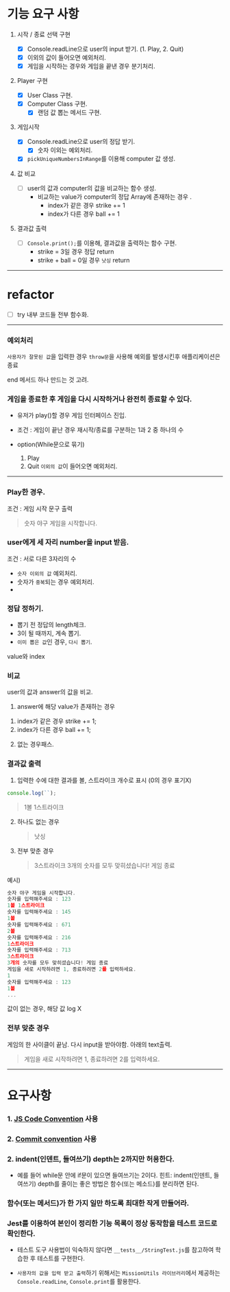 # 기능 요구 사항

1. 시작 / 종료 선택 구현

   - [x] Console.readLine으로 user의 input 받기. (1. Play, 2. Quit)
   - [x] 이외의 값이 들어오면 예외처리.
   - [x] 게임을 시작하는 경우와 게임을 끝낸 경우 분기처리.

2. Player 구현

   - [x] User Class 구현.
   - [x] Computer Class 구현.
     - [x] 랜덤 값 뽑는 메서드 구현.

3. 게임시작

   - [x] Console.readLine으로 user의 정답 받기.
     - [x] 숫자 이외는 예외처리.
   - [x] `pickUniqueNumbersInRange`를 이용해 computer 값 생성.

4. 값 비교

   - [ ] user의 값과 computer의 값을 비교하는 함수 생성.
     - 비교하는 value가 computer의 정답 Array에 존재하는 경우 .
       - index가 같은 경우 strike += 1
       - index가 다른 경우 ball += 1

5. 결과값 출력
   - [ ] `Console.print();`를 이용해, 결과값을 출력하는 함수 구현.
     - strike = 3일 경우 정답 return
     - strike + ball = 0일 경우 `낫싱` return

---

# refactor

- [ ] try 내부 코드들 전부 함수화.

---

### 예외처리

`사용자가 잘못된 값`을 입력한 경우 `throw문`을 사용해 예외를 발생시킨후 애플리케이션은 종료

end 메서드 하나 만드는 것 고려.

### 게임을 종료한 후 게임을 다시 시작하거나 완전히 종료할 수 있다.

- 유저가 play()할 경우 게임 인터페이스 진입.
- 조건 : 게임이 끝난 경우 재시작/종료를 구분하는 1과 2 중 하나의 수

- option(While문으로 묶기)
  1. Play
  2. Quit `이외의 값`이 들어오면 예외처리.

---

### Play한 경우.

조건 : 게임 시작 문구 출력

> 숫자 야구 게임을 시작합니다.

### user에게 세 자리 number을 input 받음.

조건 : 서로 다른 3자리의 수

- `숫자 이외의 값` 예외처리.
- 숫자가 `중복`되는 경우 예외처리.
-

### 정답 정하기.

- 뽑기 전 정답의 length체크.
- 3이 될 때까지, 계속 뽑기.
- `이미 뽑은 값`인 경우, `다시 뽑기`.

value와 index

### 비교

user의 값과 answer의 값을 비교.

1. answer에 해당 value가 존재하는 경우

1) index가 같은 경우 strike += 1;
2) index가 다른 경우 ball += 1;

2. 없는 경우패스.

### 결과값 출력

1. 입력한 수에 대한 결과를 볼, 스트라이크 개수로 표시 (0의 경우 표기X)

```js
console.log(``);
```

> 1볼 1스트라이크

2. 하나도 없는 경우

   > 낫싱

3. 전부 맞춘 경우
   > 3스트라이크 3개의 숫자를 모두 맞히셨습니다! 게임 종료

예시)

```js
숫자 야구 게임을 시작합니다.
숫자를 입력해주세요 : 123
1볼 1스트라이크
숫자를 입력해주세요 : 145
1볼
숫자를 입력해주세요 : 671
2볼
숫자를 입력해주세요 : 216
1스트라이크
숫자를 입력해주세요 : 713
3스트라이크
3개의 숫자를 모두 맞히셨습니다! 게임 종료
게임을 새로 시작하려면 1, 종료하려면 2를 입력하세요.
1
숫자를 입력해주세요 : 123
1볼
...
```

값이 없는 경우, 해당 값 log X

### 전부 맞춘 경우

게임의 한 사이클이 끝남. 다시 input을 받아야함. 아래의 text출력.

> 게임을 새로 시작하려면 1, 종료하려면 2를 입력하세요.

---

# 요구사항

### 1. [JS Code Convention](https://github.com/woowacourse/woowacourse-docs/tree/main/styleguide/javascript) 사용

### 2. [Commit convention](https://gist.github.com/stephenparish/9941e89d80e2bc58a153) 사용

### 2. indent(인덴트, 들여쓰기) depth는 2까지만 허용한다.

- 예를 들어 while문 안에 if문이 있으면 들여쓰기는 2이다. 힌트: indent(인덴트, 들여쓰기) depth를 줄이는 좋은 방법은 함수(또는 메소드)를 분리하면 된다.

### 함수(또는 메서드)가 한 가지 일만 하도록 최대한 작게 만들어라.

### Jest를 이용하여 본인이 정리한 기능 목록이 정상 동작함을 테스트 코드로 확인한다.

- 테스트 도구 사용법이 익숙하지 않다면 `__tests__/StringTest.js`를 참고하여 학습한 후 테스트를 구현한다.

- `사용자의 값을 입력 받고 출력`하기 위해서는 `MissionUtils 라이브러리`에서 제공하는 `Console.readLine`, `Console.print`를 활용한다.
